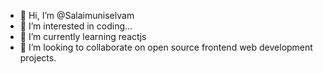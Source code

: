 - 👋 Hi, I’m @Salaimuniselvam
- 👀 I’m interested in coding...
- 🌱 I’m currently learning reactjs
- 💞️ I’m looking to collaborate on open source frontend web development projects.
  


<!---
Salaimuniselvam/Salaimuniselvam is a ✨ special ✨ repository because its `README.md` (this file) appears on your GitHub profile.
You can click the Preview link to take a look at your changes.
--->
